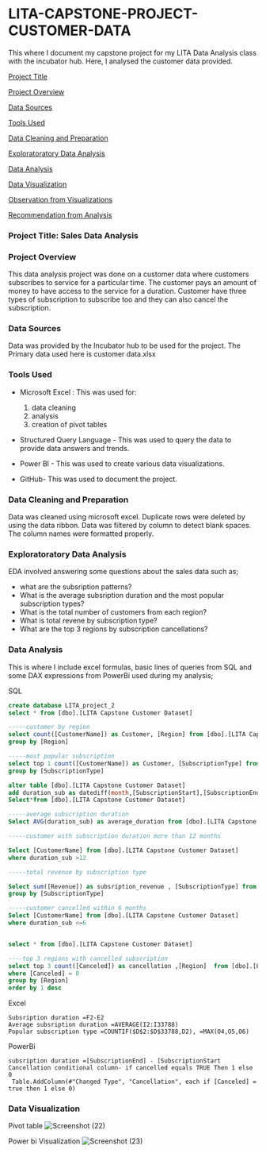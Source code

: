 # LITA-CAPSTONE-PROJECT-CUSTOMER-DATA

This where I document my capstone project for my LITA Data Analysis class with the incubator hub. Here, I analysed the customer data provided.

[Project Title](#project-title)

[Project Overview](#project-overview)

[Data Sources](#data-sources)

[Tools Used](#tools-used)

[Data Cleaning and Preparation](#data-cleaning-and-preparation)

[Exploratoratory Data Analysis](#exploratoratory-data-analysis)

[Data Analysis](#data-analysis)

[Data Visualization](#data-visualization)

[Observation from Visualizations](#observation-from-visualizations)

[Recommendation from Analysis](#recommendation-from-analysis)


### Project Title: Sales Data Analysis

### Project Overview
This data analysis project was done on a customer data where customers subscribes to service for a particular time. The customer pays an amount of money to have access to the service for a duration. Customer have three types of subscription to subscribe too and they can also cancel the subscription.

### Data Sources
Data was provided by the Incubator hub to be used for the project. The Primary data used here is customer data.xlsx

### Tools Used
- Microsoft Excel : This was used for:
  1.  data cleaning
  2.  analysis 
  3.  creation of pivot tables
- Structured Query Language - This was used to query the data to provide data answers and trends.
  
- Power BI - This was used to create various data visualizations.
  
- GitHub- This was used to document the project.
  
### Data Cleaning and Preparation
Data was cleaned using microsoft excel. Duplicate rows were deleted by using the data ribbon. Data was filtered by column to detect blank spaces. The column names were formatted properly.

### Exploratoratory Data Analysis
EDA involved answering some questions about the sales data such as;
- what are the subsription patterns?
- What is the average subsription duration and the most popular subscription types?
- What is the total number of customers from each region?
- What is total revene by subscription type?
- What are the top 3 regions by subscription cancellations?

 ### Data Analysis
  This is where I include excel formulas, basic lines of queries from SQL and some 
 DAX expressions from PowerBi used during my analysis;
 
 SQL

``` SQL
create database LITA_project_2
select * from [dbo].[LITA Capstone Customer Dataset]

-----customer by region
select count([CustomerName]) as Customer, [Region] from [dbo].[LITA Capstone Customer Dataset]
group by [Region]

-----most popular subscription
select top 1 count([CustomerName]) as Customer, [SubscriptionType] from [dbo].[LITA Capstone Customer Dataset]
group by [SubscriptionType]

alter table [dbo].[LITA Capstone Customer Dataset]
add duration_sub as datediff(month,[SubscriptionStart],[SubscriptionEnd])
Select*from [dbo].[LITA Capstone Customer Dataset]

-----average subscription duration
Select AVG(duration_sub) as average_duration from [dbo].[LITA Capstone Customer Dataset]

-----customer with subscription duration more than 12 months

Select [CustomerName] from [dbo].[LITA Capstone Customer Dataset]
where duration_sub >12

-----total revenue by subscription type

Select sum([Revenue]) as subsription_revenue , [SubscriptionType] from [dbo].[LITA Capstone Customer Dataset]
group by [SubscriptionType]

-----customer cancelled within 6 months
Select [CustomerName] from [dbo].[LITA Capstone Customer Dataset]
where duration_sub <=6


select * from [dbo].[LITA Capstone Customer Dataset]

----top 3 regions with cancelled subscription
select top 3 count([Canceled]) as cancellation ,[Region]  from [dbo].[LITA Capstone Customer Dataset]
where [Canceled] = 0
group by [Region]
order by 1 desc
```
Excel
```excel
Subsription duration =F2-E2
Average subsription duration =AVERAGE(I2:I33788)
Popular subscription type =COUNTIF($D$2:$D$33788,D2), =MAX(O4,O5,O6)
```
PowerBi
```powerbi
subsription duration =[SubscriptionEnd] - [SubscriptionStart
Cancellation conditional column- if cancelled equals TRUE Then 1 else 0
 Table.AddColumn(#"Changed Type", "Cancellation", each if [Canceled] = true then 1 else 0)
```

### Data Visualization
Pivot table
![Screenshot (22)](https://github.com/user-attachments/assets/241de696-faa8-40a4-a1ab-000844620a75)

Power bi Visualization
![Screenshot (23)](https://github.com/user-attachments/assets/9543c64e-e486-4c5c-930f-87c0e5ba866c)


